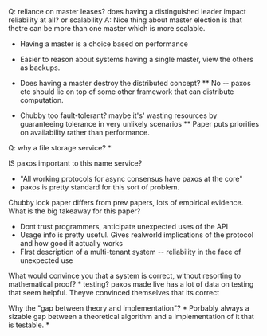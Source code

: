 Q: reliance on master leases? does having a distinguished leader impact
reliability at all? or scalability
A: Nice thing about master election is that thetre can be more than one master
which is more scalable.

* Having a master is a choice based on performance
* Easier to reason about systems having a single master, view the others as
  backups. 
* Does having a master destroy the distributed concept? 
** No -- paxos etc should lie on top of some other framework that can distribute computation.

* Chubby too fault-tolerant? maybe it's' wasting resources by guaranteeing tolerance in very unlikely scenarios
** Paper puts priorities on availability rather than performance. 

Q: why a file storage service?
* 


IS paxos important to this name service?
- "All working protocols for async consensus have paxos at the core"
- paxos is pretty standard for this sort of problem. 

Chubby lock paper differs from prev papers, lots of empirical evidence. What is the big takeaway for this paper?
* Dont trust programmers, anticipate unexpected uses of the API
* Usage info is pretty useful. Gives realworld implications of the protocol and how good it actually works
* FIrst description of a multi-tenant system -- reliability in the face of unexpected use


What would convince you that a system is correct, without resorting to mathematical proof?
    * testing? paxos made live has a lot of data on testing that seem helpful. Theyve convinced themselves that its correct

Why the "gap between theory and implementation"? 
    * Porbably always a sizable gap between a theoretical algorithm and a implementation of it that is testable.
    * 
